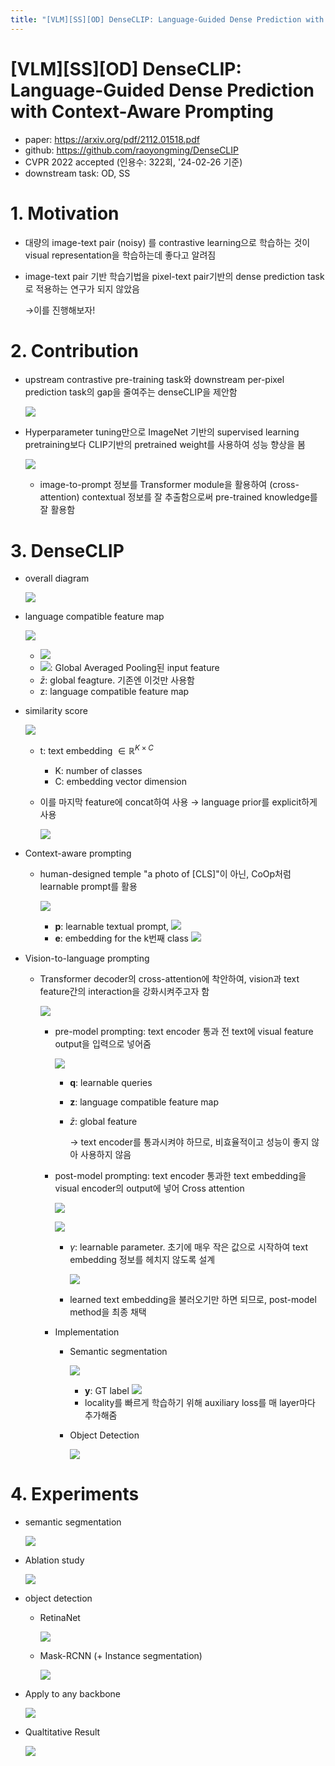 ```yaml
---
title: "[VLM][SS][OD] DenseCLIP: Language-Guided Dense Prediction with Context-Aware Prompting"
---
```

# [VLM][SS][OD] DenseCLIP: Language-Guided Dense Prediction with Context-Aware Prompting

- paper: https://arxiv.org/pdf/2112.01518.pdf
- github: https://github.com/raoyongming/DenseCLIP
- CVPR 2022 accepted (인용수: 322회, '24-02-26 기준)
- downstream task: OD, SS

# 1. Motivation

- 대량의 image-text pair (noisy) 를 contrastive learning으로 학습하는 것이 visual representation을 학습하는데 좋다고 알려짐

- image-text pair 기반 학습기법을 pixel-text pair기반의 dense prediction task로 적용하는 연구가 되지 않았음

  $\to$이를 진행해보자!

# 2. Contribution

- upstream contrastive pre-training task와 downstream per-pixel prediction task의 gap을 줄여주는 denseCLIP을 제안함

  ![](../images/2024-02-26/image-20240226223330499.png)

- Hyperparameter tuning만으로 ImageNet 기반의 supervised learning pretraining보다 CLIP기반의 pretrained weight를 사용하여 성능 향상을 봄

  ![](../images/2024-02-26/image-20240226222929562.png)

  -  image-to-prompt 정보를 Transformer module을 활용하여 (cross-attention) contextual 정보를 잘 추출함으로써 pre-trained knowledge를 잘 활용함

# 3. DenseCLIP

- overall diagram

  ![](../images/2024-02-26/image-20240226223404240.png)

- language compatible feature map

  ![](../images/2024-02-26/image-20240226223508706.png)

  - ![](../images/2024-02-26/image-20240226223521439.png)
  - ![](../images/2024-02-26/image-20240226223534476.png): Global Averaged Pooling된 input feature 
  - $\bar{z}$: global feagture. 기존엔 이것만 사용함
  - z: language compatible feature map

- similarity score

  ![](../images/2024-02-26/image-20240226223714600.png)

  - t: text embedding $\in \mathbb{R}^{K \times C}$

    - K: number of classes
    - C: embedding vector dimension

  - 이를 마지막 feature에 concat하여 사용 $\to$ language prior를 explicit하게 사용

    ![](../images/2024-02-26/image-20240226223853113.png)

- Context-aware prompting

  - human-designed temple "a photo of [CLS]"이 아닌, CoOp처럼 learnable prompt를 활용

    ![](../images/2024-02-26/image-20240226224014288.png)

    - **p**: learnable textual prompt, ![](../images/2024-02-26/image-20240226224049810.png)
    - **e**: embedding for the k번째 class ![](../images/2024-02-26/image-20240226224123403.png)

- Vision-to-language prompting

  - Transformer decoder의 cross-attention에 착안하여, vision과 text feature간의 interaction을 강화시켜주고자 함

    ![](../images/2024-02-26/image-20240226224225300.png)

    - pre-model prompting: text encoder 통과 전 text에 visual feature output을 입력으로 넣어줌

      ![](../images/2024-02-26/image-20240226224304765.png)

      - **q**: learnable queries

      - **z**: language compatible feature map

      - $\bar{z}$: global feature

        $\to$ text encoder를 통과시켜야 하므로, 비효율적이고 성능이 좋지 않아 사용하지 않음

    - post-model prompting: text encoder 통과한 text embedding을 visual encoder의 output에 넣어 Cross attention

      ![](../images/2024-02-26/image-20240226224500078.png)

      ![](../images/2024-02-26/image-20240226224511401.png)

      - $\gamma$: learnable parameter. 초기에 매우 작은 값으로 시작하여 text embedding 정보를 헤치지 않도록 설계

        ![](../images/2024-02-26/image-20240226224552472.png)

      - learned text embedding을 불러오기만 하면 되므로, post-model method을 최종 채택

    - Implementation

      - Semantic segmentation

        ![](../images/2024-02-26/image-20240226224643904.png)

        - **y**: GT label ![](../images/2024-02-26/image-20240226224659739.png)
        - locality를 빠르게 학습하기 위해 auxiliary loss를 매 layer마다 추가해줌

      - Object Detection

        ![](../images/2024-02-26/image-20240226224734111.png)

    

# 4. Experiments

- semantic segmentation

  ![](../images/2024-02-26/image-20240226224755731.png)

- Ablation study

  ![](../images/2024-02-26/image-20240226224815155.png)

- object detection

  - RetinaNet

    ![](../images/2024-02-26/image-20240226224849415.png)

  - Mask-RCNN (+ Instance segmentation)

    ![](../images/2024-02-26/image-20240226224910186.png)

- Apply to any backbone

  ![](../images/2024-02-26/image-20240226224934275.png)

- Qualtitative Result

  ![](../images/2024-02-26/image-20240226224955889.png)
